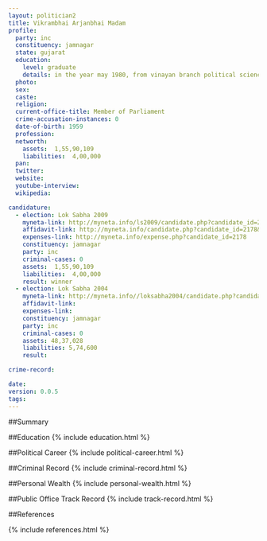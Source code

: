 ```yaml
---
layout: politician2
title: Vikrambhai Arjanbhai Madam
profile: 
  party: inc
  constituency: jamnagar
  state: gujarat
  education: 
    level: graduate
    details: in the year may 1980, from vinayan branch political science ,dkv college ,saurashrtra university
  photo: 
  sex: 
  caste: 
  religion: 
  current-office-title: Member of Parliament
  crime-accusation-instances: 0
  date-of-birth: 1959
  profession: 
  networth: 
    assets:  1,55,90,109
    liabilities:  4,00,000
  pan: 
  twitter: 
  website: 
  youtube-interview: 
  wikipedia: 

candidature: 
  - election: Lok Sabha 2009
    myneta-link: http://myneta.info/ls2009/candidate.php?candidate_id=2178
    affidavit-link: http://myneta.info/candidate.php?candidate_id=2178&scan=original
    expenses-link: http://myneta.info/expense.php?candidate_id=2178
    constituency: jamnagar 
    party: inc
    criminal-cases: 0
    assets:  1,55,90,109
    liabilities:  4,00,000
    result: winner 
  - election: Lok Sabha 2004
    myneta-link: http://myneta.info//loksabha2004/candidate.php?candidate_id=1115
    affidavit-link: 
    expenses-link: 
    constituency: jamnagar 
    party: inc
    criminal-cases: 0
    assets: 48,37,028
    liabilities: 5,74,600
    result:  

crime-record: 

date: 
version: 0.0.5
tags: 
---
```

##Summary


##Education
{% include education.html %}


##Political Career
{% include political-career.html %}


##Criminal Record
{% include criminal-record.html %}


##Personal Wealth
{% include personal-wealth.html %}


##Public Office Track Record
{% include track-record.html %}


##References


{% include references.html %}
